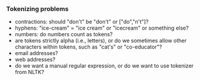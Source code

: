 ### Tokenizing problems

- contractions: should "don't" be "don't" or ["do","n't"]?
- hyphens: "ice-cream" = "ice cream" or "icecream" or something else?
- numbers: do numbers count as tokens?
- are tokens strictly alpha (i.e., letters), or do we sometimes allow other characters within tokens, such as "cat's" or "co-educator"?
- email addresses?
- web addresses?
- do we want a manual regular expression, or do we want to use tokenizer from NLTK?
